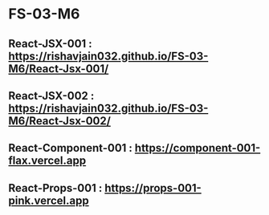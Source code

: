 # FS-03-M6
## React-JSX-001 : https://rishavjain032.github.io/FS-03-M6/React-Jsx-001/
## React-JSX-002 : https://rishavjain032.github.io/FS-03-M6/React-Jsx-002/
## React-Component-001 : https://component-001-flax.vercel.app
## React-Props-001 : https://props-001-pink.vercel.app
